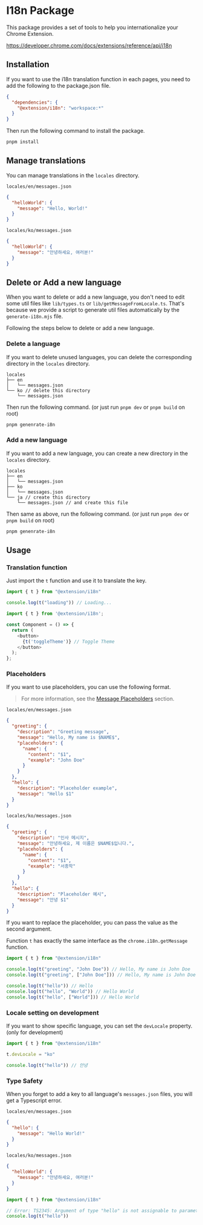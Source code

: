 # I18n Package

This package provides a set of tools to help you internationalize your Chrome Extension.

https://developer.chrome.com/docs/extensions/reference/api/i18n

## Installation

If you want to use the i18n translation function in each pages, you need to add the following to the package.json file.

```json
{
  "dependencies": {
    "@extension/i18n": "workspace:*"
  }
}
```

Then run the following command to install the package.

```bash
pnpm install
```

## Manage translations

You can manage translations in the `locales` directory.

`locales/en/messages.json`

```json
{
  "helloWorld": {
    "message": "Hello, World!"
  }
}
```

`locales/ko/messages.json`

```json
{
  "helloWorld": {
    "message": "안녕하세요, 여러분!"
  }
}
```

## Delete or Add a new language

When you want to delete or add a new language, you don't need to edit some util files like `lib/types.ts` or `lib/getMessageFromLocale.ts`.
That's because we provide a script to generate util files automatically by the `generate-i18n.mjs` file.

Following the steps below to delete or add a new language.

### Delete a language

If you want to delete unused languages, you can delete the corresponding directory in the `locales` directory.

```
locales
├── en
│   └── messages.json
└── ko // delete this directory
    └── messages.json
```

Then run the following command. (or just run `pnpm dev` or `pnpm build` on root)

```bash
pnpm genenrate-i8n
```

### Add a new language

If you want to add a new language, you can create a new directory in the `locales` directory.

```
locales
├── en
│   └── messages.json
├── ko
│   └── messages.json
└── ja // create this directory
    └── messages.json // and create this file
```

Then same as above, run the following command. (or just run `pnpm dev` or `pnpm build` on root)

```bash
pnpm genenrate-i8n
```

## Usage

### Translation function

Just import the `t` function and use it to translate the key.

```typescript
import { t } from "@extension/i18n"

console.log(t("loading")) // Loading...
```

```typescript jsx
import { t } from '@extension/i18n';

const Component = () => {
  return (
    <button>
      {t('toggleTheme')} // Toggle Theme
    </button>
  );
};
```

### Placeholders

If you want to use placeholders, you can use the following format.

> For more information, see the [Message Placeholders](https://developer.chrome.com/docs/extensions/how-to/ui/localization-message-formats#placeholders) section.

`locales/en/messages.json`

```json
{
  "greeting": {
    "description": "Greeting message",
    "message": "Hello, My name is $NAME$",
    "placeholders": {
      "name": {
        "content": "$1",
        "example": "John Doe"
      }
    }
  },
  "hello": {
    "description": "Placeholder example",
    "message": "Hello $1"
  }
}
```

`locales/ko/messages.json`

```json
{
  "greeting": {
    "description": "인사 메시지",
    "message": "안녕하세요, 제 이름은 $NAME$입니다.",
    "placeholders": {
      "name": {
        "content": "$1",
        "example": "서종학"
      }
    }
  },
  "hello": {
    "description": "Placeholder 예시",
    "message": "안녕 $1"
  }
}
```

If you want to replace the placeholder, you can pass the value as the second argument.

Function `t` has exactly the same interface as the `chrome.i18n.getMessage` function.

```typescript
import { t } from "@extension/i18n"

console.log(t("greeting", "John Doe")) // Hello, My name is John Doe
console.log(t("greeting", ["John Doe"])) // Hello, My name is John Doe

console.log(t("hello")) // Hello
console.log(t("hello", "World")) // Hello World
console.log(t("hello", ["World"])) // Hello World
```

### Locale setting on development

If you want to show specific language, you can set the `devLocale` property. (only for development)

```typescript
import { t } from "@extension/i18n"

t.devLocale = "ko"

console.log(t("hello")) // 안녕
```

### Type Safety

When you forget to add a key to all language's `messages.json` files, you will get a Typescript error.

`locales/en/messages.json`

```json
{
  "hello": {
    "message": "Hello World!"
  }
}
```

`locales/ko/messages.json`

```json
{
  "helloWorld": {
    "message": "안녕하세요, 여러분!"
  }
}
```

```typescript
import { t } from "@extension/i18n"

// Error: TS2345: Argument of type "hello" is not assignable to parameter of type
console.log(t("hello"))
```
